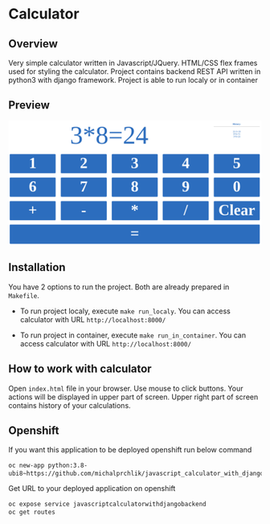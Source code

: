# Calculator

## Overview

Very simple calculator written in Javascript/JQuery. HTML/CSS flex frames used for styling the calculator. Project contains backend REST API written in python3 with django framework. Project is able to run localy or in container

## Preview

![calculator.png](calculator.png)

## Installation

You have 2 options to run the project. Both are already prepared in `Makefile`. 

- To run project localy, execute `make run_localy`. You can access calculator with URL `http://localhost:8000/`

- To run project in container, execute `make run_in_container`. You can access calculator with URL `http://localhost:8000/`

## How to work with calculator

Open `index.html` file in your browser. Use mouse to click buttons. Your actions will be displayed in upper part of screen. Upper right part of screen contains history of your calculations. 

## Openshift

If you want this application to be deployed openshift run below command

```
oc new-app python:3.8-ubi8~https://github.com/michalprchlik/javascript_calculator_with_django_backend.git
```

Get URL to your deployed application on openshift

```
oc expose service javascriptcalculatorwithdjangobackend
oc get routes
```